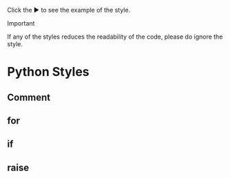 <!-- NOTE: The code section (<pre> or ```) can not be indented in <table> -->

Click the :arrow_forward: to see the example of the style.

> [!IMPORTANT]
> If any of the styles reduces the readability of the code, please do ignore the style.

# Python Styles

## Comment

## for

## if

## raise
